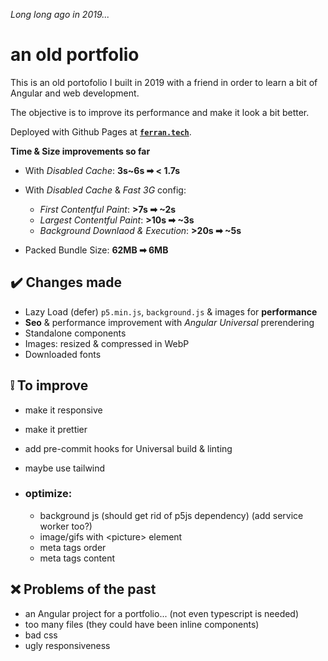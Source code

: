 *Long long ago in 2019...*

# an old portfolio

This is an old portofolio I built in 2019 with a friend in order to learn a bit of Angular and web development.

The objective is to improve its performance and make it look a bit better.

Deployed with Github Pages at [**`ferran.tech`**](https://ferran.tech).

**Time & Size improvements so far**

  - With *Disabled Cache*: **3s~6s ➡ < 1.7s**

  - With *Disabled Cache* & *Fast 3G* config:
    - *First Contentful Paint*: **>7s ➡ ~2s**
    - *Largest Contentful Paint*: **>10s ➡ ~3s**
    - *Background Downlaod & Execution*: **>20s ➡ ~5s**
  - Packed Bundle Size: **62MB ➡ 6MB**

## ✔️ Changes made

  - Lazy Load (defer) `p5.min.js`, `background.js` & images for **performance**
  - **Seo** & performance improvement with *Angular Universal* prerendering
  - Standalone components
  - Images: resized & compressed in WebP
  - Downloaded fonts

## ❕ To improve 

- make it responsive
- make it prettier
- add pre-commit hooks for Universal build & linting
- maybe use tailwind

- ### optimize:
  - background js (should get rid of p5js dependency) (add service worker too?)
  - image/gifs with \<picture> element
  - meta tags order
  - meta tags content
  
## ❌ Problems of the past
- an Angular project for a portfolio... (not even typescript is needed)
- too many files (they could have been inline components)
- bad css
- ugly responsiveness